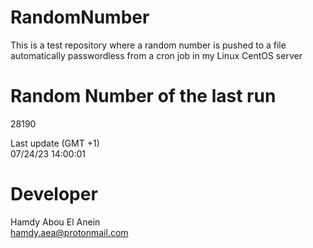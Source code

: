 # RandomNumber    
This is a test repository where a random number is pushed to a file automatically passwordless from a cron job in my Linux CentOS server    
# Random Number of the last run   
28190
      
Last update (GMT +1)    
07/24/23 14:00:01
# Developer    
Hamdy Abou El Anein   
hamdy.aea@protonmail.com

